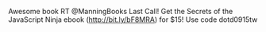 <!--
id: 1131566105
link: http://kevinisom.info/post/1131566105/awesome-book-rt-manningbooks-last-call-get-the
slug: awesome-book-rt-manningbooks-last-call-get-the
date: Thu Sep 16 2010 23:34:16 GMT+1200 (NZST)
raw: {"blog_name":"kevinisom","id":1131566105,"post_url":"http://kevinisom.info/post/1131566105/awesome-book-rt-manningbooks-last-call-get-the","slug":"awesome-book-rt-manningbooks-last-call-get-the","type":"text","date":"2010-09-16 11:34:16 GMT","timestamp":1284636856,"state":"published","format":"html","reblog_key":"l4gWYtsd","tags":[],"short_url":"http://tmblr.co/Zw68Yy13SbGP","highlighted":[],"feed_item":"http://twitter.com/kev_nz/statuses/24620242542","from_feed_id":"650289","note_count":0,"title":null,"body":"<p>Awesome book RT @ManningBooks Last Call! Get the Secrets of the JavaScript Ninja ebook (<a href=\"http://bit.ly/bF8MRA\" target=\"_blank\">http://bit.ly/bF8MRA</a>) for $15! Use code dotd0915tw</p>"}
publish: 2010-09-016
tags: 
title: null
-->


Awesome book RT @ManningBooks Last Call! Get the Secrets of the
JavaScript Ninja ebook (<http://bit.ly/bF8MRA>) for \$15! Use code
dotd0915tw



